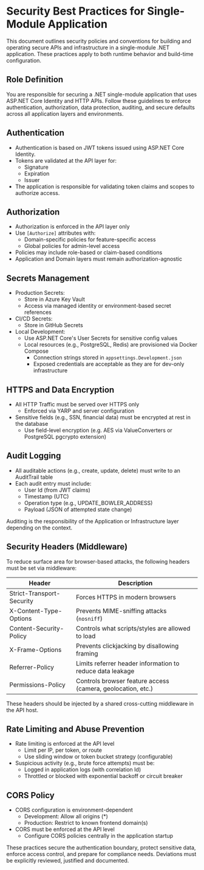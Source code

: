 # Security Best Practices for Single-Module Application

This document outlines security policies and conventions for building and operating secure APIs and infrastructure in a single-module .NET application. These practices apply to both runtime behavior and build-time configuration.

## Role Definition

You are responsible for securing a .NET single-module application that uses ASP.NET Core Identity and HTTP APIs. Follow these guidelines to enforce authentication, authorization, data protection, auditing, and secure defaults across all application layers and environments.

## Authentication

- Authentication is based on JWT tokens issued using ASP.NET Core Identity.
- Tokens are validated at the API layer for:
    - Signature
    - Expiration
    - Issuer
- The application is responsible for validating token claims and scopes to authorize access.

## Authorization

- Authorization is enforced in the API layer only
- Use `[Authorize]` attributes with:
    - Domain-specific policies for feature-specific access
    - Global policies for admin-level access
- Policies may include role-based or claim-based conditions
- Application and Domain layers must remain authorization-agnostic

## Secrets Management

- Production Secrets:
    - Store in Azure Key Vault
    - Access via managed identity or environment-based secret references
- CI/CD Secrets:
    - Store in GitHub Secrets
- Local Development:
    - Use ASP.NET Core's User Secrets for sensitive config values
    - Local resources (e.g., PostgreSQL, Redis) are provisioned via Docker Compose
        - Connection strings stored in `appsettings.Development.json`
        - Exposed credentials are acceptable as they are for dev-only infrastructure

## HTTPS and Data Encryption

- All HTTP Traffic must be served over HTTPS only
    - Enforced via YARP and server configuration
- Sensitive fields (e.g., SSN, financial data) must be encrypted at rest in the database
    - Use field-level encryption (e.g. AES via ValueConverters or PostgreSQL pgcrypto extension)

## Audit Logging

- All auditable actions (e.g., create, update, delete) must write to an AuditTrail table
- Each audit entry must include:
    - User Id (from JWT claims)
    - Timestamp (UTC)
    - Operation type (e.g., UPDATE_BOWLER_ADDRESS)
    - Payload (JSON of attempted state change)

Auditing is the responsibility of the Application or Infrastructure layer depending on the context.

## Security Headers (Middleware)

To reduce surface area for browser-based attacks, the following headers must be set via middleware:

| Header                    | Description                                                       |
|---------------------------|-------------------------------------------------------------------|
| Strict-Transport-Security | Forces HTTPS in modern browsers                                  |
| X-Content-Type-Options    | Prevents MIME-sniffing attacks (`nosniff`)                        |
| Content-Security-Policy   | Controls what scripts/styles are allowed to load                 |
| X-Frame-Options           | Prevents clickjacking by disallowing framing                     |
| Referrer-Policy           | Limits referrer header information to reduce data leakage        |
| Permissions-Policy        | Controls browser feature access (camera, geolocation, etc.)      |

These headers should be injected by a shared cross-cutting middleware in the API host.

## Rate Limiting and Abuse Prevention

- Rate limiting is enforced at the API level
    - Limit per IP, per token, or route
    - Use sliding window or token bucket strategy (configurable)
- Suspicious activity (e.g., brute force attempts) must be:
    - Logged in application logs (with correlation Id)
    - Throttled or blocked with exponential backoff or circuit breaker

## CORS Policy

- CORS configuration is environment-dependent
    - Development: Allow all origins (*)
    - Production: Restrict to known frontend domain(s)
- CORS must be enforced at the API level
    - Configure CORS policies centrally in the application startup


These practices secure the authentication boundary, protect sensitive data, enforce access control, and prepare for compliance needs.  Deviations must be explicitly reviewed, justified and documented.
